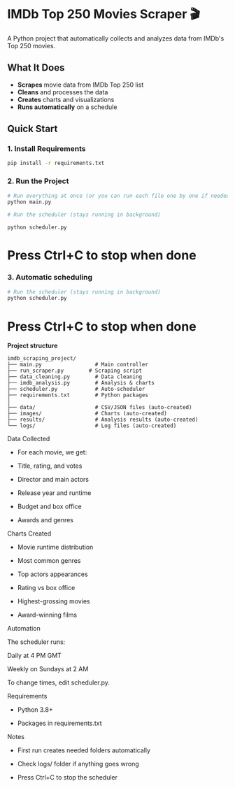 # IMDb Top 250 Movies Scraper 🎬

A Python project that automatically collects and analyzes data from IMDb's Top 250 movies.

## What It Does

- **Scrapes** movie data from IMDb Top 250 list
- **Cleans** and processes the data
- **Creates** charts and visualizations
- **Runs automatically** on a schedule

## Quick Start

### 1. Install Requirements
```bash
pip install -r requirements.txt
```


### 2. Run the Project

``` bash
# Run everything at once (or you can run each file one by one if needed)
python main.py
```

```bash
# Run the scheduler (stays running in background)

python scheduler.py
```

# Press Ctrl+C to stop when done

### 3. Automatic scheduling

```bash
# Run the scheduler (stays running in background)
python scheduler.py
```

# Press Ctrl+C to stop when done

**Project structure**
```
imdb_scraping_project/
├── main.py                 # Main controller
├── run_scraper.py        # Scraping script
├── data_cleaning.py        # Data cleaning
├── imdb_analysis.py        # Analysis & charts
├── scheduler.py            # Auto-scheduler
├── requirements.txt        # Python packages
│
├── data/                   # CSV/JSON files (auto-created)
├── images/                 # Charts (auto-created)
├── results/                # Analysis results (auto-created)
└── logs/                   # Log files (auto-created)

```

Data Collected

- For each movie, we get:

- Title, rating, and votes

- Director and main actors

- Release year and runtime

- Budget and box office

- Awards and genres

Charts Created

- Movie runtime distribution

- Most common genres

- Top actors appearances

- Rating vs box office

- Highest-grossing movies

- Award-winning films


Automation

The scheduler runs:

Daily at 4 PM GMT

Weekly on Sundays at 2 AM

To change times, edit scheduler.py.

Requirements

- Python 3.8+

- Packages in requirements.txt

Notes

- First run creates needed folders automatically

- Check logs/ folder if anything goes wrong

- Press Ctrl+C to stop the scheduler
